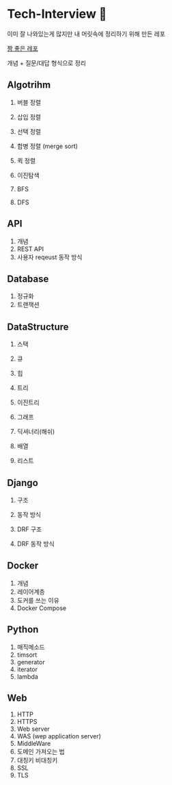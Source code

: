 # Tech-Interview 📖

이미 잘 나와있는게 많지만 내 머릿속에 정리하기 위해 만든 레포

[짱 좋은 레포](https://github.com/JaeYeopHan/Interview_Question_for_Beginner)



개념 + 질문/대답 형식으로 정리

## Algotrihm

1. 버블 정렬

2. 삽입 정렬

3. 선택 정렬

4. 합병 정렬 (merge sort)

5. 퀵 정렬

6. 이진탐색

7. BFS

8. DFS

   

## API

1. 개념
2. REST API
3. 사용자 reqeust 동작 방식



## Database

1. 정규화
2. 트랜잭션



## DataStructure

1. 스택

2. 큐

3. 힙

4. 트리

5. 이진트리

6. 그래프

7. 딕셔너리(해쉬)

8. 배열

9. 리스트

   

## Django

1. 구조

2. 동작 방식

3. DRF 구조

4. DRF 동작 방식

   

## Docker

1. 개념
2. 레이어계층
3. 도커를 쓰는 이유
4. Docker Compose



## Python

1. 매직메소드
2. timsort
3. generator
4. iterator
5. lambda



## Web

1. HTTP
2. HTTPS
3. Web server
4. WAS (wep application server)
5. MiddleWare
6. 도메인 가져오는 법
7. 대칭키 비대칭키
8. SSL
9. TLS
